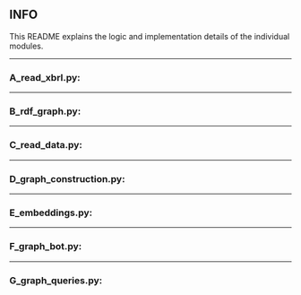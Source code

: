 ## INFO
This README explains the logic and implementation details of the individual modules.

 ---
### A_read_xbrl.py:

 ---
### B_rdf_graph.py:

 ---
### C_read_data.py:

 ---
### D_graph_construction.py:

 ---
### E_embeddings.py:

 ---
### F_graph_bot.py:

 ---
### G_graph_queries.py: